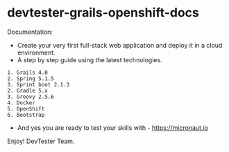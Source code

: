 # devtester-grails-openshift-docs
Documentation:

- Create your very first full-stack web application and deploy it in a cloud environment.
- A step by step guide using the latest technologies.

```
1. Grails 4.0
2. Spring 5.1.5
3. Sprint boot 2.1.3
2. Gradle 5.x
3. Groovy 2.5.6
4. Docker
5. OpenShift
6. Bootstrap
```

- And yes you are ready to test your skills with - https://micronaut.io

Enjoy!
DevTester Team.
